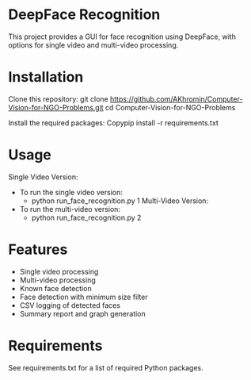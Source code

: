 # DeepFace Recognition

This project provides a GUI for face recognition using DeepFace, with options for single video and multi-video processing.


# Installation

Clone this repository:
git clone https://github.com/AKhromin/Computer-Vision-for-NGO-Problems.git
cd Computer-Vision-for-NGO-Problems

Install the required packages:
Copypip install -r requirements.txt


# Usage

Single Video Version: 
- To run the single video version:
  - python run_face_recognition.py 1
Multi-Video Version:
- To run the multi-video version:
  - python run_face_recognition.py 2


# Features

- Single video processing
- Multi-video processing
- Known face detection
- Face detection with minimum size filter
- CSV logging of detected faces
- Summary report and graph generation


# Requirements

See requirements.txt for a list of required Python packages.

